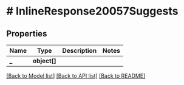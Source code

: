 # # InlineResponse20057Suggests

## Properties

Name | Type | Description | Notes
------------ | ------------- | ------------- | -------------
**_** | **object[]** |  | 

[[Back to Model list]](../../README.md#documentation-for-models) [[Back to API list]](../../README.md#documentation-for-api-endpoints) [[Back to README]](../../README.md)


